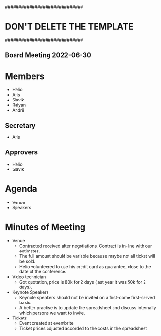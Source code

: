 #############################
# DON'T DELETE THE TEMPLATE #
#############################

Board Meeting 2022-06-30
------------------------

# Members
* Helio 
* Aris
* Slavik
* Raiyan
* Andrii

## Secretary
* Aris

## Approvers
* Helio
* Slavik

# Agenda
* Venue
* Speakers

# Minutes of Meeting
* Venue
  - Contracted received after negotiations. Contract is in-line with our estimates. 
  - The full amount should be variable because maybe not all ticket will be sold.
  - Helio volunteered to use his credit card as guarantee, close to the date of the conference.
* Video technician
  - Got quotation, price is 80k for 2 days (last year it was 50k for 2 days).
* Keynote Speakers
  - Keynote speakers should not be invited on a first-come first-served basis. 
  - A better practise is to update the spreadsheet and discuss internally which persons we want to invite. 
* Tickets
  - Event created at eventbrite
  - Ticket prices adjusted accorded to the costs in the spreadsheet
